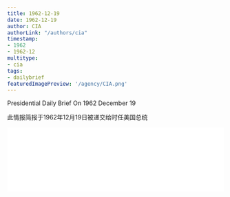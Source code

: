 ```yaml
---
title: 1962-12-19
date: 1962-12-19
author: CIA 
authorLink: "/authors/cia"
timestamp: 
- 1962
- 1962-12
multitype: 
- cia
tags: 
- dailybrief
featuredImagePreview: '/agency/CIA.png'
---
```



Presidential Daily Brief On 1962 December 19

此情报简报于1962年12月19日被递交给时任美国总统

<!--more-->





<div id="over" style="width:100%; overflow:hidden"> <iframe id="sFrame" name="sFrame" frameborder="no" border="0"  allowfullscreen marginwidth="0" scrolling="no" src = " /CIA/1962-12-19.html "  style = " position:absulute; width: 806px; top: 300;" > </iframe> </div>